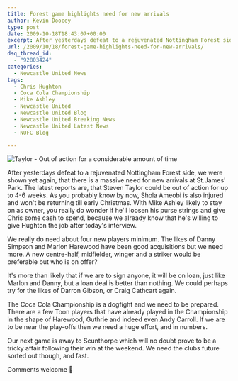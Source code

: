 ```yaml
---
title: Forest game highlights need for new arrivals
author: Kevin Doocey
type: post
date: 2009-10-18T18:43:07+00:00
excerpt: After yesterdays defeat to a rejuvenated Nottingham Forest side, we were shown yet..
url: /2009/10/18/forest-game-highlights-need-for-new-arrivals/
dsq_thread_id:
  - "92803424"
categories:
  - Newcastle United News
tags:
  - Chris Hughton
  - Coca Cola Championship
  - Mike Ashley
  - Newcastle United
  - Newcastle United Blog
  - Newcastle United Breaking News
  - Newcastle United Latest News
  - NUFC Blog

---
```

![Taylor - Out of action for a considerable amount of time](http://oi33.tinypic.com/15wzzvt.jpg)

After yesterdays defeat to a rejuvenated Nottingham Forest side, we were shown yet again, that there is a massive need for new arrivals at St.James' Park. The latest reports are, that Steven Taylor could be out of action for up to 4-6 weeks. As you probably know by now, Shola Ameobi is also injured and won't be returning till early Christmas. With Mike Ashley likely to stay  on as owner, you really do wonder if he'll loosen his purse strings and give Chris some cash to spend, because we already know that he's willing to give Hughton the job after today's interview.

We really do need about four new players minimum. The likes of Danny Simpson and Marlon Harewood have been good acquisitions but we need more. A new centre-half, midfielder, winger and a striker would be preferable but who is on offer?

It's more than likely that if we are to sign anyone, it will be on loan, just like Marlon and Danny, but a loan deal is better than nothing. We could perhaps try for the likes of Darron Gibson, or Craig Cathcart again.

The Coca Cola Championship is a dogfight and we need to be prepared. There are a few Toon players that have already played in the Championship in the shape of Harewood, Guthrie and indeed even Andy Carroll. If we are to be near the play-offs then we need a huge effort, and in numbers.

Our next game is away to Scunthorpe which will no doubt prove to be a tricky affair following their win at the weekend. We need the clubs future sorted out though, and fast.

Comments welcome 🙂
